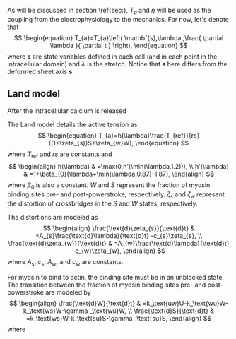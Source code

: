 As will be discussed in section \ref{sec:}, $T_{a}$ and $\eta$ will be used as the coupling from the electrophysiology to the mechanics. For now, let's denote that
$$
\begin{equation}
T_{a}=T_{a}\left( \mathbf{s},\lambda ,\frac{ \partial \lambda }{ \partial t }  \right),
\end{equation}
$$
where $\mathbf{s}$ are state variables defined in each cell (and in each point in the intracellular domain) and $\lambda$ is the stretch. Notice that $\mathbf{s}$ here differs from the deformed sheet axis $\mathbf{s}$.

## Land model
After the intracellular calcium is released


The Land model details the active tension as
$$
\begin{equation}
T_{a}=h(\lambda)\frac{T_{ref}}{rs}((1+\zeta_{s})S+\zeta_{w}W),
\end{equation}
$$
where $T_\text{ref}$ and $rs$ are constants and
$$
\begin{align}
h(\lambda) & =\max(0,h'(\min(\lambda,1.2))), \\
h'(\lambda) & =1+\beta_{0}(\lambda+\min(\lambda,0.87)-1.87),
\end{align}
$$
where $\beta_{0}$ is also a constant.  $W$ and $S$ represent the fraction of myosin binding sites pre- and post-powerstroke, respectively. $\zeta_{s}$ and $\zeta_{w}$ represent the distortion of crossbridges in the $S$ and $W$ states, respectively.

The distortions are modeled as
$$
\begin{align}
\frac{\text{d}\zeta_{s}}{\text{d}t}  & =A_{s}\frac{\text{d}\lambda}{\text{d}t} -c_{s}\zeta_{s}, \\
\frac{\text{d}\zeta_{w}}{\text{d}t}  & =A_{w}\frac{\text{d}\lambda}{\text{d}t} -c_{w}\zeta_{w},
\end{align}
$$
where $A_{s}$, $c_{s}$, $A_{w}$, and $c_{w}$ are constants.

For myosin to bind to actin, the binding site must be in an unblocked state. 
The transition between the fraction of myosin binding sites pre- and post-powerstroke are modeled by
$$
\begin{align}
\frac{\text{d}W}{\text{d}t}  & =k_\text{uw}U-k_\text{wu}W-k_\text{ws}W-\gamma _\text{wu}W, \\
\frac{\text{d}S}{\text{d}t}  & =k_\text{ws}W-k_\text{su}S-\gamma _\text{su}S,
\end{align}
$$
where 